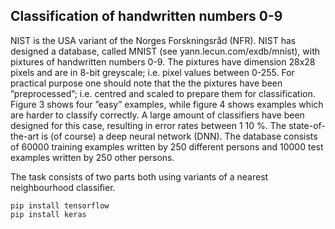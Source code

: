 ## Classification of handwritten numbers 0-9
NIST is the USA variant of the Norges Forskningsråd (NFR). NIST has designed a database, called
MNIST (see yann.lecun.com/exdb/mnist), with pixtures of handwritten numbers 0-9. The pixtures
have dimension 28x28 pixels and are in 8-bit greyscale; i.e. pixel values between 0-255. For practical
purpose one should note that the the pixtures have been ”preprocessed”; i.e. centred and scaled to
prepare them for classification. Figure 3 shows four ”easy” examples, while figure 4 shows examples
which are harder to classify correctly. A large amount of classifiers have been designed for this case,
resulting in error rates between 1  10 %. The state-of-the-art is (of course) a deep neural network
(DNN).
The database consists of 60000 training examples written by 250 different persons and 10000 test
examples written by 250 other persons.  

The task consists of two parts both using variants of a nearest neighbourhood classifier.

```
pip install tensorflow  
pip install keras
```